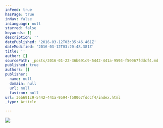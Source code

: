 ```yaml
---
inFeed: true
hasPage: true
inNav: false
inLanguage: null
starred: false
keywords: []
description: ''
datePublished: '2016-03-12T03:35:46.461Z'
dateModified: '2016-03-12T03:20:48.381Z'
title: ''
author: []
sourcePath: _posts/2016-01-22-36b691c9-5442-441a-9594-f50067fddcf4.md
published: true
authors: []
publisher:
  name: null
  domain: null
  url: null
  favicon: null
url: 36b691c9-5442-441a-9594-f50067fddcf4/index.html
_type: Article

---
```

![](https://the-grid-user-content.s3-us-west-2.amazonaws.com/599cbf56-b090-48c4-85af-41be66d56825.jpg)